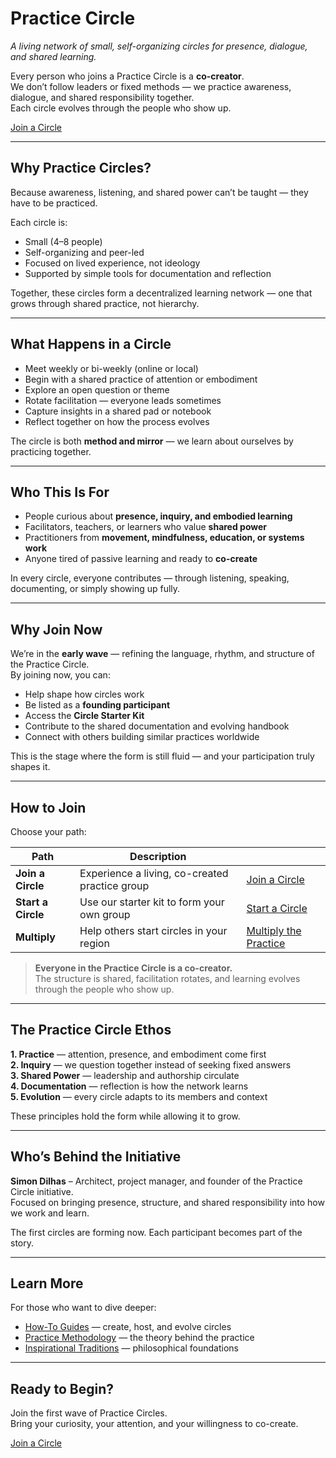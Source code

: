 # Practice Circle  
*A living network of small, self-organizing circles for presence, dialogue, and shared learning.*

Every person who joins a Practice Circle is a **co-creator**.  
We don’t follow leaders or fixed methods — we practice awareness, dialogue, and shared responsibility together.  
Each circle evolves through the people who show up.

[Join a Circle](how_to_join.md)

---

## Why Practice Circles?

Because awareness, listening, and shared power can’t be taught — they have to be practiced.

Each circle is:

- Small (4–8 people)  
- Self-organizing and peer-led  
- Focused on lived experience, not ideology  
- Supported by simple tools for documentation and reflection

Together, these circles form a decentralized learning network — one that grows through shared practice, not hierarchy.

---

## What Happens in a Circle

- Meet weekly or bi-weekly (online or local)  
- Begin with a shared practice of attention or embodiment  
- Explore an open question or theme  
- Rotate facilitation — everyone leads sometimes  
- Capture insights in a shared pad or notebook  
- Reflect together on how the process evolves

The circle is both **method and mirror** — we learn about ourselves by practicing together.

---

## Who This Is For

- People curious about **presence, inquiry, and embodied learning**  
- Facilitators, teachers, or learners who value **shared power**  
- Practitioners from **movement, mindfulness, education, or systems work**  
- Anyone tired of passive learning and ready to **co-create**  

In every circle, everyone contributes — through listening, speaking, documenting, or simply showing up fully.

---

## Why Join Now

We’re in the **early wave** — refining the language, rhythm, and structure of the Practice Circle.  
By joining now, you can:

- Help shape how circles work  
- Be listed as a **founding participant**  
- Access the **Circle Starter Kit**  
- Contribute to the shared documentation and evolving handbook  
- Connect with others building similar practices worldwide  

This is the stage where the form is still fluid — and your participation truly shapes it.

---

## How to Join

Choose your path:

| Path | Description | |
|------|--------------|--|
| **Join a Circle** | Experience a living, co-created practice group | [Join a Circle](how_to_join.md) |
| **Start a Circle** | Use our starter kit to form your own group | [Start a Circle](howto/organize/create_a_circle.md) |
| **Multiply** | Help others start circles in your region | [Multiply the Practice](howto/organize/facilitate_sessions.md) |

> **Everyone in the Practice Circle is a co-creator.**  
> The structure is shared, facilitation rotates, and learning evolves through the people who show up.

---

## The Practice Circle Ethos

**1. Practice** — attention, presence, and embodiment come first  
**2. Inquiry** — we question together instead of seeking fixed answers  
**3. Shared Power** — leadership and authorship circulate  
**4. Documentation** — reflection is how the network learns  
**5. Evolution** — every circle adapts to its members and context

These principles hold the form while allowing it to grow.

---

## Who’s Behind the Initiative

**Simon Dilhas** – Architect, project manager, and founder of the Practice Circle initiative.  
Focused on bringing presence, structure, and shared responsibility into how we work and learn.

The first circles are forming now. Each participant becomes part of the story.

---

## Learn More

For those who want to dive deeper:

- [How-To Guides](howto/index.md) — create, host, and evolve circles  
- [Practice Methodology](research/PRACTICE_METHODOLOGY.md) — the theory behind the practice  
- [Inspirational Traditions](research/INSPIRATIONAL_TRADITIONS.md) — philosophical foundations  

---

## Ready to Begin?

Join the first wave of Practice Circles.  
Bring your curiosity, your attention, and your willingness to co-create.

[Join a Circle](how_to_join.md)
